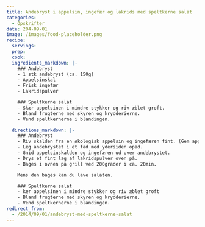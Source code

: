 ```yaml
---
title: Andebryst i appelsin, ingefær og lakrids med speltkerne salat
categories:
  - Opskrifter
date: 204-09-01
image: /images/food-placeholder.png
recipe:
  servings:
  prep:
  cook:
  ingredients_markdown: |-
    ### Andebryst
    - 1 stk andebryst (ca. 150g)
    - Appelsinskal
    - Frisk ingefær
    - Lakridspulver

    ### Speltkerne salat
    - Skær appelsinen i mindre stykker og riv æblet groft.
    - Bland frugterne med skyren og krydderierne.
    - Vend speltkernerne i blandingen.

  directions_markdown: |-
    ### Andebryst
    - Riv skalden fra en økologisk appelsin og ingefæren fint. (Gem appelsinen til salaten.)
    - Læg andebrystet i et fad med ydersiden opad.
    - Gnid appelsinskalden og ingefæren ud over andebrystet.
    - Drys et fint lag af lakridspulver oven på.
    - Bages i ovnen på grill ved 200grader i ca. 20min.

    Mens den bages kan du lave salaten.

    ### Speltkerne salat
    - kær appelsinen i mindre stykker og riv æblet groft
    - Bland frugterne med skyren og krydderierne.
    - Vend speltkernerne i blandingen.
redirect_from:
  - /2014/09/01/andebryst-med-speltkerne-salat
---
```

